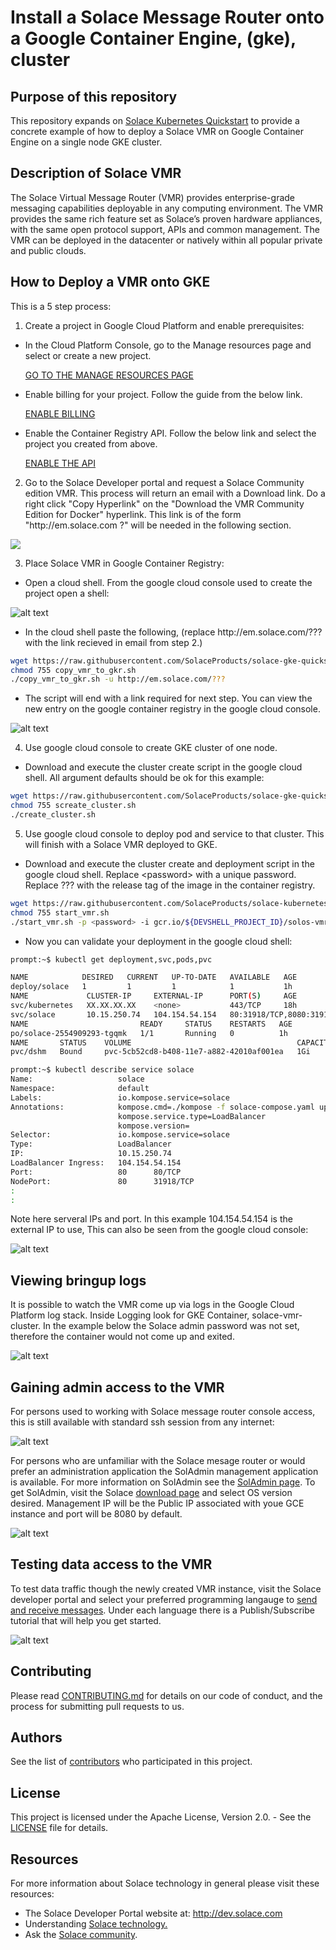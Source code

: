 # Install a Solace Message Router onto a Google Container Engine, (gke), cluster

## Purpose of this repository

This repository expands on [Solace Kubernetes Quickstart](https://github.com/SolaceProducts/solace-kubernetes-quickstart) to provide a concrete example of how to deploy a Solace VMR on Google Container Engine on a single node GKE cluster.

## Description of Solace VMR

The Solace Virtual Message Router (VMR) provides enterprise-grade messaging capabilities deployable in any computing environment. The VMR provides the same rich feature set as Solace’s proven hardware appliances, with the same open protocol support, APIs and common management. The VMR can be deployed in the datacenter or natively within all popular private and public clouds.

## How to Deploy a VMR onto GKE

This is a 5 step process:

[//]:# (Section 1 prereq is direct copy from here:  https://cloud.google.com/container-registry/docs/quickstart)

1. Create a project in Google Cloud Platform and enable prerequisites:
* In the Cloud Platform Console, go to the Manage resources page and select or create a new project.

     [GO TO THE MANAGE RESOURCES PAGE](https://console.cloud.google.com/cloud-resource-manager)

* Enable billing for your project. Follow the guide from the below link.

     [ENABLE BILLING](https://support.google.com/cloud/answer/6293499#enable-billing)

* Enable the Container Registry API.  Follow the below link and select the project you created from above.

     [ENABLE THE API](https://console.cloud.google.com/flows/enableapi?apiid=containerregistry.googleapis.com)

2. Go to the Solace Developer portal and request a Solace Community edition VMR. This process will return an email with a Download link. Do a right click "Copy Hyperlink" on the "Download the VMR Community Edition for Docker" hyperlink.  This link is of the form "http<nolink>://em.solace.com ?" will be needed in the following section.

<a href="http://dev.solace.com/downloads/download_vmr-ce-docker" target="_blank">
    <img src="https://raw.githubusercontent.com/SolaceProducts/solace-kubernetes-quickstart/68545/images/register.png"/>
</a>

3. Place Solace VMR in Google Container Registry:
* Open a cloud shell. From the google cloud console used to create the project open a shell:

![alt text](https://raw.githubusercontent.com/SolaceProducts/solace-gke-quickstart/68545/images/launch_google_cloud_shell.png "Google Cloud Shell")

* In the cloud shell paste the following, (replace http<nolink>://em.solace.com/??? with the link recieved in email from step 2.)

```sh
wget https://raw.githubusercontent.com/SolaceProducts/solace-gke-quickstart/68545/scripts/copy_vmr_to_gkr.sh
chmod 755 copy_vmr_to_gkr.sh
./copy_vmr_to_gkr.sh -u http://em.solace.com/???
```

* The script will end with a link required for next step.  You can view the new entry on the google container registry in the google cloud console.

![alt text](https://raw.githubusercontent.com/SolaceProducts/solace-gke-quickstart/68545/images/google_container_registry.png "Google Container Registry")

4. Use google cloud console to create GKE cluster of one node.

* Download and execute the cluster create script in the google cloud shell. All argument defaults should be ok for this example:

```sh
wget https://raw.githubusercontent.com/SolaceProducts/solace-gke-quickstart/68545/scripts/create_cluster.sh
chmod 755 screate_cluster.sh
./create_cluster.sh
```

5. Use google cloud console to deploy pod and service to that cluster.  This will finish with a Solace VMR deployed to GKE.

* Download and execute the cluster create and deployment script in the google cloud shell.  Replace &lt;password&gt; with a unique password. Replace ??? with the release tag of the image in the container registry.

```sh
wget https://raw.githubusercontent.com/SolaceProducts/solace-kubernetes-quickstart/68545/scripts/start_vmr.sh
chmod 755 start_vmr.sh
./start_vmr.sh -p <password> -i gcr.io/${DEVSHELL_PROJECT_ID}/solos-vmr:???
```

* Now you can validate your deployment in the google cloud shell:

```sh
prompt:~$ kubectl get deployment,svc,pods,pvc

NAME            DESIRED   CURRENT   UP-TO-DATE   AVAILABLE   AGE
deploy/solace   1         1         1            1           1h
NAME             CLUSTER-IP     EXTERNAL-IP      PORT(S)     AGE
svc/kubernetes   XX.XX.XX.XX    <none>           443/TCP     18h
svc/solace       10.15.250.74   104.154.54.154   80:31918/TCP,8080:31910/TCP,2222:31020/TCP,55555:32120/TCP,1883:32061/TCP   1h
NAME                         READY     STATUS    RESTARTS   AGE
po/solace-2554909293-tgqmk   1/1       Running   0          1h
NAME       STATUS    VOLUME                                     CAPACITY   ACCESSMODES   STORAGECLASS   AGE
pvc/dshm   Bound     pvc-5cb52cd8-b408-11e7-a882-42010af001ea   1Gi        RWO           standard       1h

prompt:~$ kubectl describe service solace
Name:                   solace
Namespace:              default
Labels:                 io.kompose.service=solace
Annotations:            kompose.cmd=./kompose -f solace-compose.yaml up
                        kompose.service.type=LoadBalancer
                        kompose.version=
Selector:               io.kompose.service=solace
Type:                   LoadBalancer
IP:                     10.15.250.74
LoadBalancer Ingress:   104.154.54.154
Port:                   80      80/TCP
NodePort:               80      31918/TCP
:
:
```

Note here serveral IPs and port.  In this example 104.154.54.154 is the external IP to use,  This can also be seen from the google cloud console:

![alt text](https://raw.githubusercontent.com/SolaceProducts/solace-gke-quickstart/68545/images/google_container_loadbalancer.png "GKE Load Balancer")

## Viewing bringup logs

It is possible to watch the VMR come up via logs in the Google Cloud Platform log stack.  Inside Logging look for GKE Container, solace-vmr-cluster.  In the example below the Solace admin password was not set, therefore the container would not come up and exited.

![alt text](https://raw.githubusercontent.com/SolaceProducts/solace-gke-quickstart/68545/images/gke_log_stack.png "GKE Log Stack")

## Gaining admin access to the VMR

For persons used to working with Solace message router console access, this is still available with standard ssh session from any internet:

![alt text](https://raw.githubusercontent.com/SolaceProducts/solace-gke-quickstart/68545/images/solace_console.png "SolOS CLI")

For persons who are unfamiliar with the Solace mesage router or would prefer an administration application the SolAdmin management application is available.  For more information on SolAdmin see the [SolAdmin page](http://dev.solace.com/tech/soladmin/).  To get SolAdmin, visit the Solace [download page](http://dev.solace.com/downloads/) and select OS version desired.  Management IP will be the Public IP associated with youe GCE instance and port will be 8080 by default.

![alt text](https://raw.githubusercontent.com/SolaceProducts/solace-gke-quickstart/68545/images/gce_soladmin.png "soladmin connection to gce")

## Testing data access to the VMR

To test data traffic though the newly created VMR instance, visit the Solace developer portal and select your preferred programming langauge to [send and receive messages](http://dev.solace.com/get-started/send-receive-messages/). Under each language there is a Publish/Subscribe tutorial that will help you get started.

![alt text](https://raw.githubusercontent.com/SolaceProducts/solace-gke-quickstart/68545/images/solace_tutorial.png "getting started publish/subscribe")

## Contributing

Please read [CONTRIBUTING.md](CONTRIBUTING.md) for details on our code of conduct, and the process for submitting pull requests to us.

## Authors

See the list of [contributors](https://github.com/SolaceProducts/solace-gke-quickstart/graphs/contributors) who participated in this project.

## License

This project is licensed under the Apache License, Version 2.0. - See the [LICENSE](LICENSE) file for details.

## Resources

For more information about Solace technology in general please visit these resources:

* The Solace Developer Portal website at: http://dev.solace.com
* Understanding [Solace technology.](http://dev.solace.com/tech/)
* Ask the [Solace community](http://dev.solace.com/community/).

